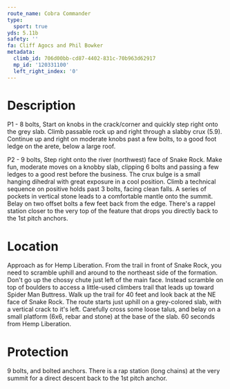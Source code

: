 ```yaml
---
route_name: Cobra Commander
type:
  sport: true
yds: 5.11b
safety: ''
fa: Cliff Agocs and Phil Bowker
metadata:
  climb_id: 706d00bb-cd87-4402-831c-70b963d62917
  mp_id: '120331100'
  left_right_index: '0'
---
```

# Description
P1 - 8 bolts, Start on knobs in the crack/corner and quickly step right onto the grey slab. Climb passable rock up and right through a slabby crux (5.9). Continue up and right on moderate knobs past a few bolts, to a good foot ledge on the arete, below a large roof.

P2 - 9 bolts, Step right onto the river (northwest) face of Snake Rock. Make fun, moderate moves on a knobby slab, clipping 6 bolts and passing a few ledges to a good rest before the business. The crux bulge is a small hanging dihedral with great exposure in a cool position. Climb a technical sequence on positive holds past 3 bolts, facing clean falls. A series of pockets in vertical stone leads to a comfortable mantle onto the summit. Belay on two offset bolts a few feet back from the edge. There's a rappel station closer to the very top of the feature that drops you directly back to the 1st pitch anchors.

# Location
Approach as for Hemp Liberation. From the trail in front of Snake Rock, you need to scramble uphill and around to the northeast side of the formation. Don't go up the chossy chute just left of the main face. Instead scramble on top of boulders to access a little-used climbers trail that leads up toward Spider Man Buttress. Walk up the trail for 40 feet and look back at the NE face of Snake Rock. The route starts just uphill on a grey-colored slab, with a vertical crack to it's left. Carefully cross some loose talus, and belay on a small platform (6x6, rebar and stone) at the base of the slab. 60 seconds from Hemp Liberation.

# Protection
9  bolts, and bolted anchors. There is a rap station (long chains) at the very summit for a direct descent back to the 1st pitch anchor.
